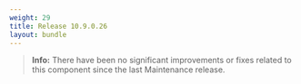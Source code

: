 ```yaml
---
weight: 29
title: Release 10.9.0.26
layout: bundle
---
```


><b>Info:</b> There have been no significant improvements or fixes related to this component since the last Maintenance release.
